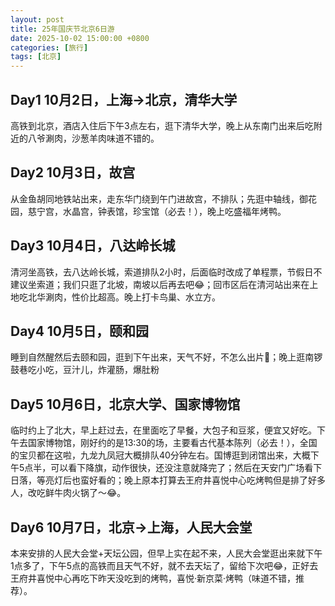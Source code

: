 ```yaml
---
layout: post
title: 25年国庆节北京6日游
date: 2025-10-02 15:00:00 +0800
categories: [旅行]
tags: [北京]
---
```


## Day1 10月2日，上海->北京，清华大学
高铁到北京，酒店入住后下午3点左右，逛下清华大学，晚上从东南门出来后吃附近的八爷涮肉，沙葱羊肉味道不错的。

## Day2 10月3日，故宫
从金鱼胡同地铁站出来，走东华门绕到午门进故宫，不排队；先逛中轴线，御花园，慈宁宫，水晶宫，钟表馆，珍宝馆（必去！），晚上吃盛福年烤鸭。

## Day3 10月4日，八达岭长城
清河坐高铁，去八达岭长城，索道排队2小时，后面临时改成了单程票，节假日不建议坐索道；我们只逛了北坡，南坡以后再去吧😂；回市区后在清河站出来在上地吃北华涮肉，性价比超高。晚上打卡鸟巢、水立方。

## Day4  10月5日，颐和园
睡到自然醒然后去颐和园，逛到下午出来，天气不好，不怎么出片🙁；晚上逛南锣鼓巷吃小吃，豆汁儿，炸灌肠，爆肚粉

## Day5 10月6日，北京大学、国家博物馆
临时约上了北大，早上赶过去，在里面吃了早餐，大包子和豆浆，便宜又好吃。下午去国家博物馆，刚好约的是13:30的场，主要看古代基本陈列（必去！），全国的宝贝都在这啦，九龙九凤冠大概排队40分钟左右。国博逛到闭馆出来，大概下午5点半，可以看下降旗，动作很快，还没注意就降完了；然后在天安门广场看下日落，等亮灯后也蛮好看的；晚上原本打算去王府井喜悦中心吃烤鸭但是排了好多人，改吃鲜牛肉火锅了～😂。

## Day6  10月7日，北京->上海，人民大会堂
本来安排的人民大会堂+天坛公园，但早上实在起不来，人民大会堂逛出来就下午1点多了，下午5点的高铁而且天气不好，就不去天坛了，留给下次吧😂，正好去王府井喜悦中心再吃下昨天没吃到的烤鸭，喜悦·新京菜·烤鸭（味道不错，推荐）。